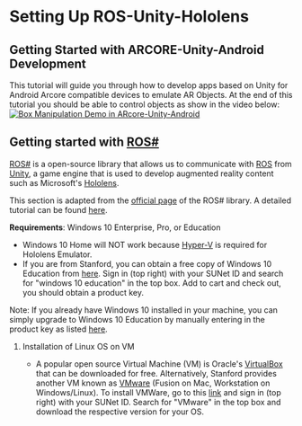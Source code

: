 # Setting Up ROS-Unity-Hololens


## Getting Started with ARCORE-Unity-Android Development

This tutorial will guide you through how to develop apps based on Unity for Android Arcore compatible devices to emulate AR Objects. At the end of this tutorial you should be able to control objects as show in the video below:
[![Box Manipulation Demo in ARcore-Unity-Android](https://i9.ytimg.com/vi/3wR_BDyft5M/mq2.jpg?sqp=CJ2o5PEF&rs=AOn4CLA5eSE2bn3DY0l_oPv4MU5-oWprxw)](https://youtu.be/3wR_BDyft5M "Box Manipulation Demo in ARcore-Unity-Android")


## Getting started with [ROS#](https://github.com/siemens/ros-sharp)
[ROS#](https://github.com/siemens/ros-sharp) is a open-source library that allows us to communicate with [ROS](https://www.ros.org/) from [Unity](https://unity.com/), a game engine that is used to develop augmented reality content such as Microsoft's [Hololens](https://www.microsoft.com/en-us/hololens). 

This section is adapted from the [official page](https://github.com/siemens/ros-sharp) of the ROS# library. A detailed tutorial can be found [here](https://github.com/siemens/ros-sharp/wiki).

**Requirements**: Windows 10 Enterprise, Pro, or Education
- Windows 10 Home will NOT work because [Hyper-V](https://docs.microsoft.com/en-us/virtualization/hyper-v-on-windows/about/) is required for Hololens Emulator.
- If you are from Stanford, you can obtain a free copy of Windows 10 Education from [here](https://stanford.onthehub.com/WebStore/Welcome.aspx). Sign in (top right) with your SUNet ID and search for "windows 10 education" in the top box. Add to cart and check out, you should obtain a product key.

Note: If you already have Windows 10 installed in your machine, you can simply upgrade to Windows 10 Education by manually entering in the product key as listed [here](https://docs.microsoft.com/en-us/windows/deployment/upgrade/windows-10-edition-upgrades#upgrade-by-manually-entering-a-product-key).

1. Installation of Linux OS on VM

   - A popular open source Virtual Machine (VM) is Oracle's [VirtualBox](https://www.virtualbox.org/) that can be downloaded for free. Alternatively, Stanford provides another VM known as [VMware](https://www.vmware.com/) (Fusion on Mac, Workstation on Windows/Linux). To install VMWare, go to this [link](https://stanford.onthehub.com/WebStore/Welcome.aspx) and sign in (top right) with your SUNet ID. Search for "VMware" in the top box and download the respective version for your OS.

